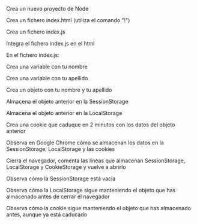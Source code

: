 Crea un nuevo proyecto de Node

Crea un fichero index.html (utiliza el comando "!")

Crea un fichero index.js

Integra el fichero index.js en el html

En el fichero index.js:

Crea una variable con tu nombre

Crea una variable con tu apellido

Crea un objeto con tu nombre y tu apellido

Almacena el objeto anterior en la SessionStorage

Almacena el objeto anterior en la LocalStorage

Crea una cookie que caduque en 2 minutos con los datos del objeto anterior

Observa en Google Chrome cómo se almacenan los datos en la SessionStorage, LocalStorage y las cookies

Cierra el navegador, comenta las líneas que almacenan SessionStorage, LocalStorage y CookieStorage y vuelve a abrirlo

Observa cómo la SessionStorage está vacía

Observa cómo la LocalStorage sigue manteniendo el objeto que has almacenado antes de cerrar el navegador

Observa cómo la cookie sigue manteniendo el objeto que has almacenado antes, aunque ya está caducado
